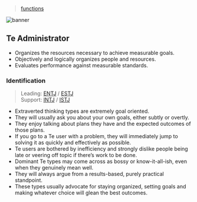 > [functions](./)

![banner](/mbti/photos/banner.png)

## Te Administrator

* Organizes the resources necessary to achieve measurable goals.
* Objectively and logically organizes people and resources.
* Evaluates performance against measurable standards.

### Identification

> Leading: [ENTJ](/mbti/types/entj) / [ESTJ](/mbti/types/estj)  
> Support: [INTJ](/mbti/types/intj) / [ISTJ](/mbti/types/istj)

* Extraverted thinking types are extremely goal oriented.
* They will usually ask you about your own goals, either subtly or overtly.
* They enjoy talking about plans they have and the expected outcomes of those plans.
* If you go to a Te user with a problem, they will immediately jump to solving it as quickly and effectively as possible.
* Te users are bothered by inefficiency and strongly dislike people being late or veering off topic if there’s work to be done.
* Dominant Te types may come across as bossy or know-it-all-ish, even when they genuinely mean well.
* They will always argue from a results-based, purely practical standpoint.
* These types usually advocate for staying organized, setting goals and making whatever choice will glean the best outcomes.
